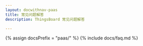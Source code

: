 ```yaml
---
layout: docwithnav-paas
title: 常见问题解答
description: ThingsBoard 常见问题解答

---
```


{% assign docsPrefix = "paas/" %}
{% include docs/faq.md %}